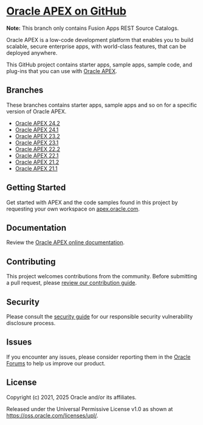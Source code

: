 # [Oracle APEX on GitHub](https://oracle.github.io/apex/)

**Note:** This branch only contains Fusion Apps REST Source Catalogs.

Oracle APEX is a low-code development platform that enables you to build scalable, secure enterprise apps, with world-class features, that can be deployed anywhere.

This GitHub project contains starter apps, sample apps, sample code, and plug-ins that you can use with [Oracle APEX](https://apex.oracle.com/).

## Branches
These branches contains starter apps, sample apps and so on for a specific version of Oracle APEX.

- [Oracle APEX 24.2](../../tree/24.2)
- [Oracle APEX 24.1](../../tree/24.1)
- [Oracle APEX 23.2](../../tree/23.2)
- [Oracle APEX 23.1](../../tree/23.1)
- [Oracle APEX 22.2](../../tree/22.2)
- [Oracle APEX 22.1](../../tree/22.1)
- [Oracle APEX 21.2](../../tree/21.2)
- [Oracle APEX 21.1](../../tree/21.1)

## Getting Started
Get started with APEX and the code samples found in this project by requesting your own workspace on [apex.oracle.com](https://apex.oracle.com/en/learn/getting-started/).

## Documentation
Review the [Oracle APEX online documentation](https://docs.oracle.com/en/database/oracle/application-express/index.html).

## Contributing
This project welcomes contributions from the community. Before submitting a pull request, please [review our contribution guide](./CONTRIBUTING.md).

## Security
Please consult the [security guide](./SECURITY.md) for our responsible security vulnerability disclosure process.

## Issues
If you encounter any issues, please consider reporting them in the [Oracle Forums](https://apex.oracle.com/forum) to help us improve our product.

## License
Copyright (c) 2021, 2025 Oracle and/or its affiliates.

Released under the Universal Permissive License v1.0 as shown at
<https://oss.oracle.com/licenses/upl/>.
